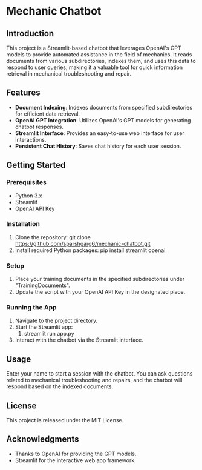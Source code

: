 # Mechanic Chatbot

## Introduction
This project is a Streamlit-based chatbot that leverages OpenAI's GPT models to provide automated assistance in the field of mechanics. It reads documents from various subdirectories, indexes them, and uses this data to respond to user queries, making it a valuable tool for quick information retrieval in mechanical troubleshooting and repair.

## Features
- **Document Indexing**: Indexes documents from specified subdirectories for efficient data retrieval.
- **OpenAI GPT Integration**: Utilizes OpenAI's GPT models for generating chatbot responses.
- **Streamlit Interface**: Provides an easy-to-use web interface for user interactions.
- **Persistent Chat History**: Saves chat history for each user session.

## Getting Started

### Prerequisites
- Python 3.x
- Streamlit
- OpenAI API Key

### Installation
1. Clone the repository:
   git clone https://github.com/sparshgarg6/mechanic-chatbot.git
2. Install required Python packages: pip install streamlit openai

### Setup
1. Place your training documents in the specified subdirectories under "TrainingDocuments".
2. Update the script with your OpenAI API Key in the designated place.

### Running the App
1. Navigate to the project directory.
2. Start the Streamlit app:
   1. streamlit run app.py
3. Interact with the chatbot via the Streamlit interface.

## Usage

Enter your name to start a session with the chatbot. You can ask questions related to mechanical troubleshooting and repairs, and the chatbot will respond based on the indexed documents.

## License

This project is released under the MIT License.

## Acknowledgments

- Thanks to OpenAI for providing the GPT models.
- Streamlit for the interactive web app framework.
